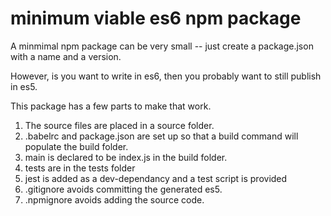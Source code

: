 # minimum viable es6 npm package
A minmimal npm package can be very small -- just create a package.json with a name and a version.

However, is you want to write in es6, then you probably want to still publish in es5.

This package has a few parts to make that work.

1. The source files are placed in a source folder.
2. .babelrc and package.json are set up so that a build command will populate the build folder.
3. main is declared to be index.js in the build folder.
4. tests are in the tests folder
5. jest is added as a dev-dependancy and a test script is provided
6. .gitignore avoids committing the generated es5.
7. .npmignore avoids adding the source code.

